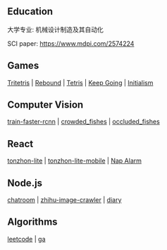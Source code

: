 <!-- [![铜钟 / Tonzhon](/images/tonzhon_860_140_r25.webp)](https://tonzhon.com) -->

## Education
大学专业: 机械设计制造及其自动化

SCI paper: https://www.mdpi.com/2574224

## Games
[Tritetris](https://enzeberg.github.io/tritetris/) | 
[Rebound](https://enzeberg.github.io/rebound/) | 
[Tetris](https://enzeberg.github.io/tetris/) | 
[Keep Going](https://github.com/enzeberg/keep-going) | 
[Initialism](https://github.com/enzeberg/initialism)

## Computer Vision
[train-faster-rcnn](https://github.com/enzeberg/train-faster-rcnn) |
[crowded_fishes](https://huggingface.co/datasets/enzeberg/crowded_fishes) |
[occluded_fishes](https://huggingface.co/datasets/enzeberg/occluded_fishes)

## React
[tonzhon-lite](https://github.com/enzeberg/tonzhon-lite) | 
[tonzhon-lite-mobile](https://github.com/enzeberg/tonzhon-lite-mobile) | 
[Nap Alarm](https://enzeberg.github.io/nap-alarm/)

## Node.js
[chatroom](https://github.com/enzeberg/chatroom) | 
[zhihu-image-crawler](https://github.com/enzeberg/zhihu-image-crawler) | 
[diary](https://github.com/enzeberg/diary)

## Algorithms
[leetcode](https://github.com/enzeberg/leetcode) | 
[ga](https://github.com/enzeberg/ga)